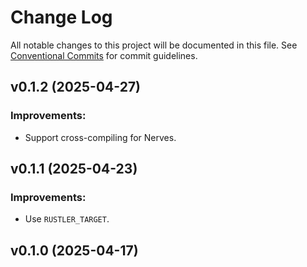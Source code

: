 # Change Log

All notable changes to this project will be documented in this file.
See [Conventional Commits](Https://conventionalcommits.org) for commit guidelines.

<!-- changelog -->

## v0.1.2 (2025-04-27)




### Improvements:

* Support cross-compiling for Nerves.

## v0.1.1 (2025-04-23)




### Improvements:

* Use `RUSTLER_TARGET`.

## v0.1.0 (2025-04-17)



